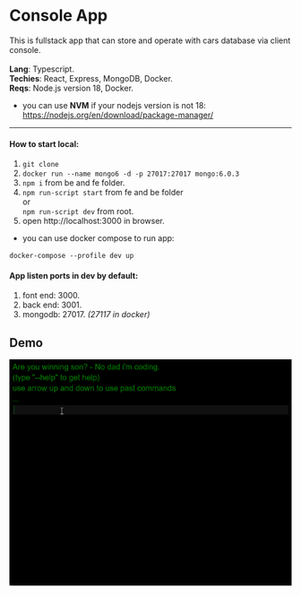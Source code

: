 # Console App

This is fullstack app that can store and operate with cars database via client console.
<br>
<br>
<b>Lang</b>: Typescript.
<br>
<b>Techies</b>: React, Express, MongoDB, Docker.
<br>
<b>Reqs</b>: Node.js version 18, Docker.
<br>
* you can use <b>NVM</b> if your nodejs version is not 18:
https://nodejs.org/en/download/package-manager/
<hr>

#### How to start local:

1) `git clone`
2) `docker run --name mongo6 -d -p 27017:27017 mongo:6.0.3`
3) `npm i` from be and fe folder.
4) `npm run-script start` from fe and be folder <br> or <br> `npm run-script dev` from root.
5) open http://localhost:3000 in browser.
* you can use docker compose to run app:
```
docker-compose --profile dev up
```

#### App listen ports in dev by default:
1) font end:  3000.
2) back end:  3001.
3) mongodb: 27017. <i>(27117 in docker)</i>

## Demo
![Gif](./demo.gif)